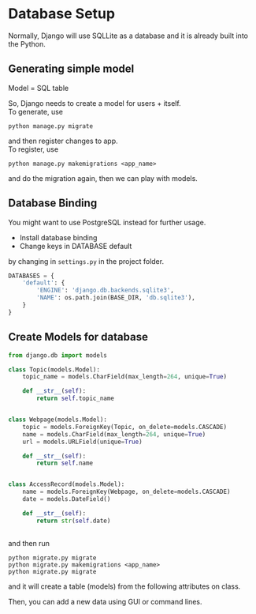 # Database Setup
Normally, Django will use SQLLite as a database and it is already built into the Python.

## Generating simple model
Model = SQL table

So, Django needs to create a model for users + itself.<br>
To generate, use

```
python manage.py migrate
```

and then register changes to app.<br>
To register, use
```
python manage.py makemigrations <app_name>
```

and do the migration again, then we can play with models.

## Database Binding
You might want to use PostgreSQL instead for further usage. 

- Install database binding
- Change keys in DATABASE default

by changing in `settings.py` in the project folder.
```python
DATABASES = {
    'default': {
        'ENGINE': 'django.db.backends.sqlite3',
        'NAME': os.path.join(BASE_DIR, 'db.sqlite3'),
    }
}
```

## Create Models for database
```python
from django.db import models

class Topic(models.Model):
    topic_name = models.CharField(max_length=264, unique=True)

    def __str__(self):
        return self.topic_name


class Webpage(models.Model):
    topic = models.ForeignKey(Topic, on_delete=models.CASCADE)
    name = models.CharField(max_length=264, unique=True)
    url = models.URLField(unique=True)

    def __str__(self):
        return self.name


class AccessRecord(models.Model):
    name = models.ForeignKey(Webpage, on_delete=models.CASCADE)
    date = models.DateField()

    def __str__(self):
        return str(self.date)
        
```

and then run
```
python migrate.py migrate
python migrate.py makemigrations <app_name>
python migrate.py migrate
```
and it will create a table (models) from the following attributes on class.

Then, you can add a new data using GUI or command lines.
